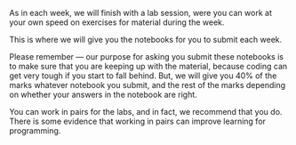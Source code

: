As in each week, we will finish with a lab session, were you can work at your
own speed on exercises for material during the week.

This is where we will give you the notebooks for you to submit each week.

Please remember — our purpose for asking you submit these notebooks is to make
sure that you are keeping up with the material, because coding can get very
tough if you start to fall behind.  But, we will give you 40% of the marks
whatever notebook you submit, and the rest of the marks depending on whether
your answers in the notebook are right.

You can work in pairs for the labs, and in fact, we recommend that you do.
There is some evidence that working in pairs can improve learning for
programming.
